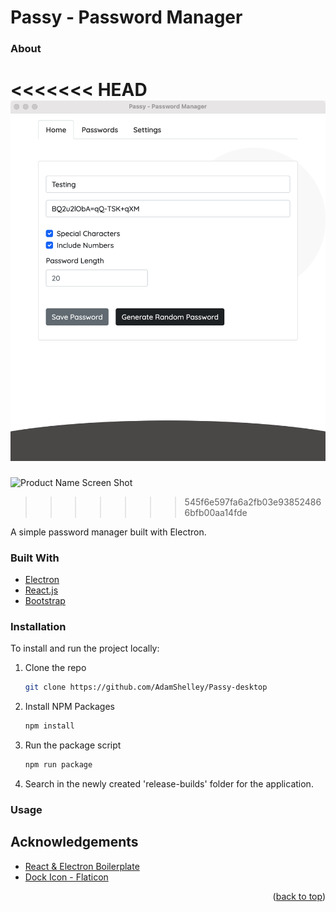 # Passy - Password Manager




### About

<<<<<<< HEAD
![Product Name Screen Shot](https://raw.githubusercontent.com/AdamShelley/Passy-desktop/master/assets/screenshot1.png)
=======
![Product Name Screen Shot](https://raw.githubusercontent.com/AdamShelley/Passy-desktop/assets/screenshot1.png)
>>>>>>> 545f6e597fa6a2fb03e938524866bfb00aa14fde


A simple password manager built with Electron.

### Built With
* [Electron](https://www.electronjs.org/)
* [React.js](https://reactjs.org/)
* [Bootstrap](https://getbootstrap.com/)

### Installation

To install and run the project locally:

1. Clone the repo
   ```sh
   git clone https://github.com/AdamShelley/Passy-desktop
   ```
2. Install NPM Packages
    ```sh
    npm install
    ```
3. Run the package script
    ```sh
    npm run package
    ```
4. Search in the newly created 'release-builds' folder for the application.

### Usage




## Acknowledgements
* [React & Electron Boilerplate](https://github.com/bradtraversy/simple-electron-react)
* [Dock Icon - Flaticon](https://www.flaticon.com/free-icons/lock)


<p align="right">(<a href="#top">back to top</a>)</p>
